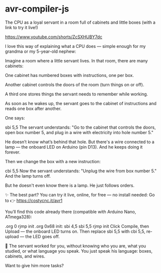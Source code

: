 # avr-compiler-js

The CPU as a loyal servant in a room full of cabinets and little boxes (with a link to try it live!)

https://www.youtube.com/shorts/ZcSXHUBY7dc

I love this way of explaining what a CPU does — simple enough for my grandma or my 5-year-old nephew:

Imagine a room where a little servant lives. In that room, there are many cabinets:

One cabinet has numbered boxes with instructions, one per box.

Another cabinet controls the doors of the room (turn things on or off).

A third one stores things the servant needs to remember while working.

As soon as he wakes up, the servant goes to the cabinet of instructions and reads one box after another.

One says:


sbi 5,5
The servant understands:
"Go to the cabinet that controls the doors, open box number 5, and plug in a wire with electricity into hole number 5."

He doesn’t know what’s behind that hole. But there's a wire connected to a lamp — the onboard LED on Arduino (pin D13).
And he keeps doing it forever.

Then we change the box with a new instruction:

cbi 5,5
Now the servant understands:
"Unplug the wire from box number 5."
And the lamp turns off.

But he doesn't even know there is a lamp. He just follows orders.

✨ The best part? You can try it live, online, for free — no install needed:
Go to 👉 https://costycnc.it/avr1

You’ll find this code already there (compatible with Arduino Nano, ATmega328):

.org 0
    rjmp init
.org 0x68
init:
    sbi 4,5
    sbi 5,5
    rjmp init
Click Compile, then Upload — the onboard LED turns on.
Then replace sbi 5,5 with cbi 5,5, re-upload — the LED goes off.

📌 The servant worked for you, without knowing who you are, what you studied, or what language you speak.
You just speak his language: boxes, cabinets, and wires.

Want to give him more tasks?
